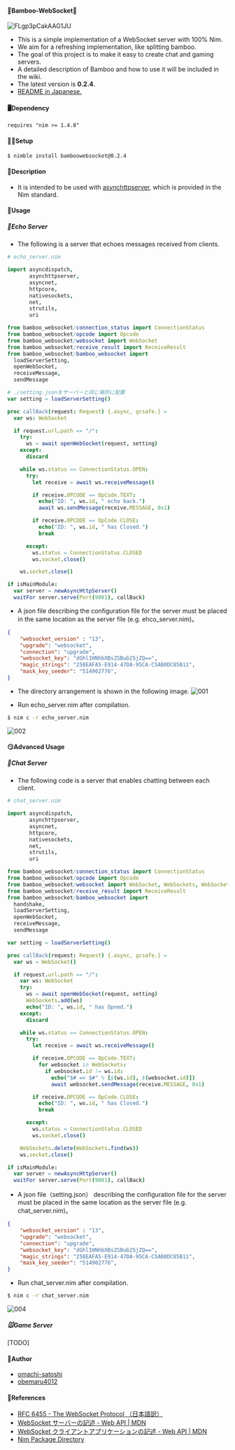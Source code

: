 #### 🐼Bamboo-WebSocket🌿
![FLgp3pCakAAG1JU](https://user-images.githubusercontent.com/88951380/158893548-13a50cea-92ff-4506-acb8-202e5e5e317e.png)
  
* This is a simple implementation of a WebSocket server with 100% Nim.
* We aim for a refreshing implementation, like splitting bamboo.
* The goal of this project is to make it easy to create chat and gaming servers.
* A detailed description of Bamboo and how to use it will be included in the wiki.
* The latest version is **0.2.4**.
* [README in Japanese.](https://github.com/obemaru4012/bamboo_websocket/blob/master/README.md)
  
#### 🖥Dependency
`requires "nim >= 1.4.8"`
  
  
#### 👩‍💻Setup
```bash
$ nimble install bamboowebsocket@0.2.4
```
  
  
#### 🤔Description
* It is intended to be used with [asynchttpserver](https://nim-lang.org/docs/asynchttpserver.html), which is provided in the Nim standard.
  
  
#### 🤙Usage
##### 🐥Echo Server
* The following is a server that echoes messages received from clients.

```nim
# echo_server.nim

import asyncdispatch, 
       asynchttpserver, 
       asyncnet, 
       httpcore, 
       nativesockets, 
       net, 
       strutils, 
       uri

from bamboo_websocket/connection_status import ConnectionStatus
from bamboo_websocket/opcode import Opcode
from bamboo_websocket/websocket import WebSocket
from bamboo_websocket/receive_result import ReceiveResult
from bamboo_websocket/bamboo_websocket import 
  loadServerSetting, 
  openWebSocket, 
  receiveMessage, 
  sendMessage

# ./setting.jsonをサーバーと同じ場所に配置
var setting = loadServerSetting()

proc callBack(request: Request) {.async, gcsafe.} =
  var ws: WebSocket

  if request.url.path == "/":
    try:
      ws = await openWebSocket(request, setting)
    except:
      discard

    while ws.status == ConnectionStatus.OPEN:
      try:
        let receive = await ws.receiveMessage()

        if receive.OPCODE == OpCode.TEXT:
          echo("ID: ", ws.id, " echo back.")
          await ws.sendMessage(receive.MESSAGE, 0x1)

        if receive.OPCODE == OpCode.CLOSE:
          echo("ID: ", ws.id, " has Closed.")
          break

      except:
        ws.status = ConnectionStatus.CLOSED
        ws.socket.close()

    ws.socket.close()

if isMainModule:
  var server = newAsyncHttpServer()
  waitFor server.serve(Port(9001), callBack)

```
  
* A json file describing the configuration file for the server must be placed in the same location as the server file (e.g. ehco_server.nim)。
```json
{
    "websocket_version" : "13",
    "upgrade": "websocket",
    "connection": "upgrade",
    "websocket_key": "dGhlIHNhbXBsZSBub25jZQ==",
    "magic_strings": "258EAFA5-E914-47DA-95CA-C5AB0DC85B11",
    "mask_key_seeder": "514902776",
}
```
  
  
* The directory arrangement is shown in the following image.
![001](https://user-images.githubusercontent.com/88951380/165452751-9cb833f9-2214-4ea6-bde0-1818e1127d57.png)

* Run echo_server.nim after compilation.
```bash
$ nim c -r echo_server.nim
```
  
![002](https://user-images.githubusercontent.com/88951380/165452764-32cb29a6-a2e3-42f9-a5a5-5926d57a462a.gif)
  
  
#### 😏Advanced Usage
##### 🐄Chat Server
* The following code is a server that enables chatting between each client.

```nim
# chat_server.nim

import asyncdispatch, 
       asynchttpserver, 
       asyncnet, 
       httpcore, 
       nativesockets, 
       net, 
       strutils, 
       uri

from bamboo_websocket/connection_status import ConnectionStatus
from bamboo_websocket/opcode import Opcode
from bamboo_websocket/websocket import WebSocket, WebSockets, WebSocketC
from bamboo_websocket/receive_result import ReceiveResult
from bamboo_websocket/bamboo_websocket import 
  handshake, 
  loadServerSetting, 
  openWebSocket, 
  receiveMessage, 
  sendMessage

var setting = loadServerSetting()

proc callBack(request: Request) {.async, gcsafe.} =
  var ws = WebSocket()

  if request.url.path == "/":
    var ws: WebSocket
    try:
      ws = await openWebSocket(request, setting)
      WebSockets.add(ws)
      echo("ID: ", ws.id, " has Opned.")
    except:
      discard

    while ws.status == ConnectionStatus.OPEN:
      try:
        let receive = await ws.receiveMessage()

        if receive.OPCODE == OpCode.TEXT:
          for websocket in WebSockets:
            if websocket.id != ws.id:
              echo("$# => $#" % [$(ws.id), $(websocket.id)])
              await websocket.sendMessage(receive.MESSAGE, 0x1)

        if receive.OPCODE == OpCode.CLOSE:
          echo("ID: ", ws.id, " has Closed.")
          break

      except:
        ws.status = ConnectionStatus.CLOSED
        ws.socket.close()

    WebSockets.delete(WebSockets.find(ws))
    ws.socket.close()

if isMainModule:
  var server = newAsyncHttpServer()
  waitFor server.serve(Port(9001), callBack)

```
  
* A json file（setting.json） describing the configuration file for the server must be placed in the same location as the server file (e.g. chat_server.nim)。
```json
{
    "websocket_version" : "13",
    "upgrade": "websocket",
    "connection": "upgrade",
    "websocket_key": "dGhlIHNhbXBsZSBub25jZQ==",
    "magic_strings": "258EAFA5-E914-47DA-95CA-C5AB0DC85B11",
    "mask_key_seeder": "514902776",
}
```
  
  

* Run chat_server.nim after compilation.
```bash
$ nim c -r chat_server.nim
```
  
![004](https://user-images.githubusercontent.com/88951380/170388637-ad87a62a-b87f-4b7f-b1e6-e1996c4ec774.gif)
  
  
##### 🐭Game Server
[TODO]
  
  
#### 📝Author
* [omachi-satoshi](https://github.com/omachi-satoshi)
* [obemaru4012](https://github.com/obemaru4012)
  
  
#### 📖References
* [RFC 6455 - The WebSocket Protocol （日本語訳）](https://triple-underscore.github.io/RFC6455-ja.html)
* [WebSocket サーバーの記述 - Web API | MDN](https://developer.mozilla.org/ja/docs/Web/API/WebSockets_API/Writing_WebSocket_servers)
* [WebSocket クライアントアプリケーションの記述 - Web API | MDN](https://developer.mozilla.org/ja/docs/Web/API/WebSockets_API/Writing_WebSocket_client_applications)
* [Nim Package Directory](https://nimble.directory/pkg/bamboowebsocket)
